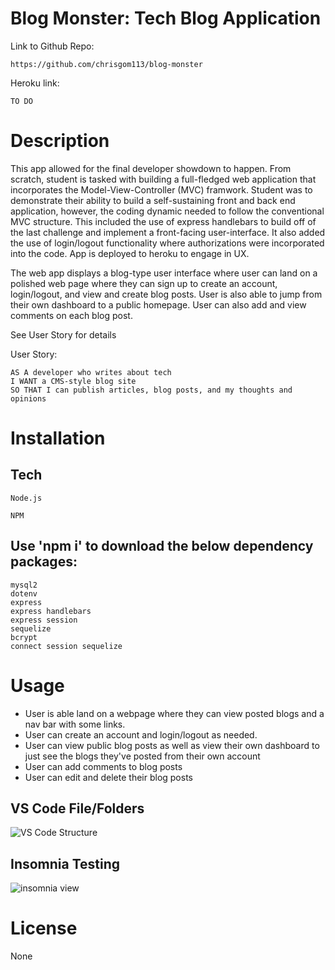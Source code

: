 # Blog Monster: Tech Blog Application
Link to Github Repo: 
```
https://github.com/chrisgom113/blog-monster
```
Heroku link:
``` 
TO DO
```
# Description

This app allowed for the final developer showdown to happen. From scratch, student is tasked with building a full-fledged web application that incorporates the Model-View-Controller (MVC) framwork. Student was to demonstrate their ability to build a self-sustaining front and back end application, however, the coding dynamic needed to follow the conventional MVC structure. This included the use of express handlebars to build off of the last challenge and implement a front-facing user-interface. It also added the use of login/logout functionality where authorizations were incorporated into the code. App is deployed to heroku to engage in UX.

The web app displays a blog-type user interface where user can land on a polished web page where they can sign up to create an account, login/logout, and view and create blog posts. User is also able to jump from their own dashboard to a public homepage. User can also add and view comments on each blog post.


See User Story for details

User Story:

```
AS A developer who writes about tech
I WANT a CMS-style blog site
SO THAT I can publish articles, blog posts, and my thoughts and opinions
```
# Installation

## Tech

```
Node.js

NPM
```
## Use 'npm i' to download the below dependency packages:
```
mysql2
dotenv
express
express handlebars
express session
sequelize
bcrypt
connect session sequelize

```

# Usage

- User is able land on a webpage where they can view posted blogs and a nav bar with some links.
- User can create an account and login/logout as needed.
- User can view public blog posts as well as view their own dashboard to just see the blogs they've posted from their own account
- User can add comments to blog posts
- User can edit and delete their blog posts


## VS Code File/Folders

![VS Code Structure](./assets/vsCode_visual.png)

## Insomnia Testing

![insomnia view](./assets/insomnia_visual.png)

# License

None